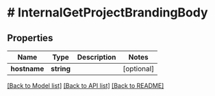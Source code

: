 # # InternalGetProjectBrandingBody

## Properties

Name | Type | Description | Notes
------------ | ------------- | ------------- | -------------
**hostname** | **string** |  | [optional]

[[Back to Model list]](../../README.md#models) [[Back to API list]](../../README.md#endpoints) [[Back to README]](../../README.md)
